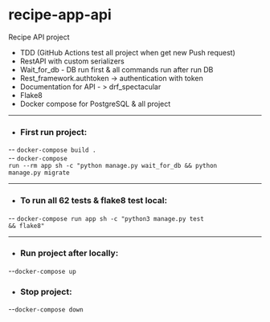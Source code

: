 # recipe-app-api
Recipe API project
- TDD (GitHub Actions test all project when get new Push request)
- RestAPI with custom serializers
- Wait_for_db - DB run first & all commands run after run DB
- Rest_framework.authtoken -> authentication with token
- Documentation for API - > drf_spectacular
- Flake8
- Docker compose for PostgreSQL & all project
***
- <h3>First run project:</h3>
-- <code>docker-compose build .</code><br>
-- <code>docker-compose run --rm app sh -c "python manage.py wait_for_db && python manage.py migrate</code>
***
- <h3>To run all 62 tests & flake8 test local:</h3>
-- <code>docker-compose run app sh -c "python3 manage.py test && flake8"</code>
***
- <h3>Run project after locally:</h3>
--<code>docker-compose up</code>
- <h3>Stop project:</h3>
--<code>docker-compose down</code>